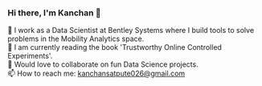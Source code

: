 ### Hi there, I'm Kanchan 👋
:woman: I work as a Data Scientist at Bentley Systems where I build tools to solve problems in the Mobility Analytics space.<br>
:book: I am currently reading the book 'Trustworthy Online Controlled Experiments'.<br>
👯 Would love to collaborate on fun Data Science projects.<br>
📫 How to reach me: kanchansatpute026@gmail.com
<!--
**KanchanSatpute/KanchanSatpute** is a ✨ _special_ ✨ repository because its `README.md` (this file) appears on your GitHub profile.

Here are some ideas to get you started:

- 🔭 I’m currently working on ...
- 🌱 I’m currently learning ...
- 👯 I’m looking to collaborate on ...
- 🤔 I’m looking for help with ...
- 💬 Ask me about ...
- 📫 How to reach me: ...
- 😄 Pronouns: ...
- ⚡ Fun fact: ...
-->
